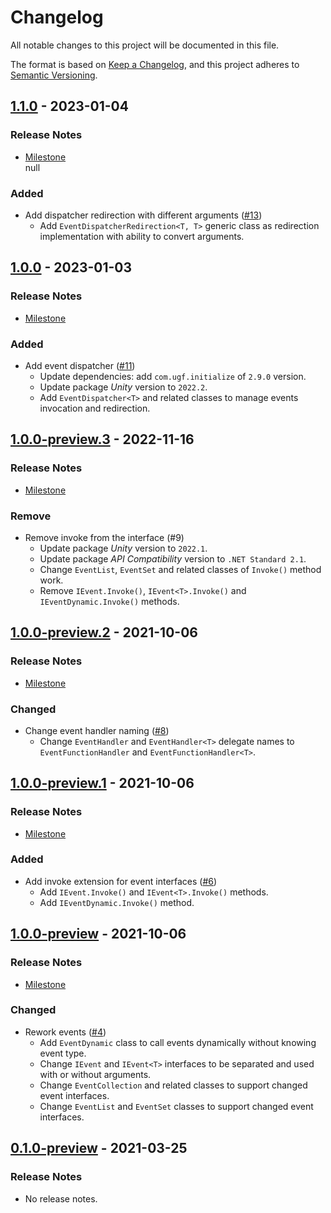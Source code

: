 # Changelog

All notable changes to this project will be documented in this file.

The format is based on [Keep a Changelog](https://keepachangelog.com/en/1.0.0/),
and this project adheres to [Semantic Versioning](https://semver.org/spec/v2.0.0.html).

## [1.1.0](https://github.com/unity-game-framework/ugf-events/releases/tag/1.1.0) - 2023-01-04  

### Release Notes

- [Milestone](https://github.com/unity-game-framework/ugf-events/milestone/5?closed=1)  
    null

### Added

- Add dispatcher redirection with different arguments ([#13](https://github.com/unity-game-framework/ugf-events/issues/13))  
    - Add `EventDispatcherRedirection<T, T>` generic class as redirection implementation with ability to convert arguments.

## [1.0.0](https://github.com/unity-game-framework/ugf-events/releases/tag/1.0.0) - 2023-01-03  

### Release Notes

- [Milestone](https://github.com/unity-game-framework/ugf-events/milestone/4?closed=1)  
    

### Added

- Add event dispatcher ([#11](https://github.com/unity-game-framework/ugf-events/issues/11))  
    - Update dependencies: add `com.ugf.initialize` of `2.9.0` version.
    - Update package _Unity_ version to `2022.2`.
    - Add `EventDispatcher<T>` and related classes to manage events invocation and redirection.

## [1.0.0-preview.3](https://github.com/unity-game-framework/ugf-events/releases/tag/1.0.0-preview.3) - 2022-11-16  

### Release Notes

- [Milestone](https://github.com/unity-game-framework/ugf-events/milestone/6?closed=1)  
    
### Remove

- Remove invoke from the interface (#9)
  - Update package _Unity_ version to `2022.1`.
  - Update package _API Compatibility_ version to `.NET Standard 2.1`.
  - Change `EventList`, `EventSet` and related classes of `Invoke()` method work.
  - Remove `IEvent.Invoke()`, `IEvent<T>.Invoke()` and `IEventDynamic.Invoke()` methods.

## [1.0.0-preview.2](https://github.com/unity-game-framework/ugf-events/releases/tag/1.0.0-preview.2) - 2021-10-06  

### Release Notes

- [Milestone](https://github.com/unity-game-framework/ugf-events/milestone/3?closed=1)  
    

### Changed

- Change event handler naming ([#8](https://github.com/unity-game-framework/ugf-events/pull/8))  
    - Change `EventHandler` and `EventHandler<T>` delegate names to `EventFunctionHandler` and `EventFunctionHandler<T>`.

## [1.0.0-preview.1](https://github.com/unity-game-framework/ugf-events/releases/tag/1.0.0-preview.1) - 2021-10-06  

### Release Notes

- [Milestone](https://github.com/unity-game-framework/ugf-events/milestone/2?closed=1)  
    

### Added

- Add invoke extension for event interfaces ([#6](https://github.com/unity-game-framework/ugf-events/pull/6))  
    - Add `IEvent.Invoke()` and `IEvent<T>.Invoke()` methods.
    - Add `IEventDynamic.Invoke()` method.

## [1.0.0-preview](https://github.com/unity-game-framework/ugf-events/releases/tag/1.0.0-preview) - 2021-10-06  

### Release Notes

- [Milestone](https://github.com/unity-game-framework/ugf-events/milestone/1?closed=1)  
    

### Changed

- Rework events ([#4](https://github.com/unity-game-framework/ugf-events/pull/4))  
    - Add `EventDynamic` class to call events dynamically without knowing event type.
    - Change `IEvent` and `IEvent<T>` interfaces to be separated and used with or without arguments.
    - Change `EventCollection` and related classes to support changed event interfaces.
    - Change `EventList` and `EventSet` classes to support changed event interfaces.

## [0.1.0-preview](https://github.com/unity-game-framework/ugf-events/releases/tag/0.1.0-preview) - 2021-03-25  

### Release Notes

- No release notes.


